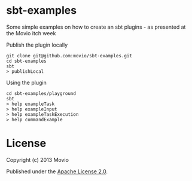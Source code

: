 # sbt-examples

Some simple examples on how to create an sbt plugins - as presented at the Movio itch week

Publish the plugin locally

    git clone git@github.com:movio/sbt-examples.git
    cd sbt-examples
    sbt
    > publishLocal

Using the plugin

    cd sbt-examples/playground
    sbt
    > help exampleTask
    > help exampleInput
    > help exampleTaskExecution
    > help commandExample 

# License

Copyright (c) 2013 Movio 

Published under the [Apache License 2.0](http://en.wikipedia.org/wiki/Apache_license).
